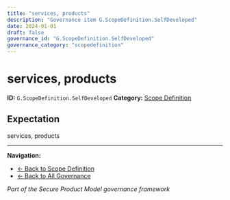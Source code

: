 ```yaml
---
title: "services, products"
description: "Governance item G.ScopeDefinition.SelfDeveloped"
date: 2024-01-01
draft: false
governance_id: "G.ScopeDefinition.SelfDeveloped"
governance_category: "scopedefinition"
---
```


# services, products

**ID:** `G.ScopeDefinition.SelfDeveloped`
**Category:** [Scope Definition](../)

## Expectation

services, products


---

**Navigation:**
- [← Back to Scope Definition](../)
- [← Back to All Governance](/governance/)

*Part of the Secure Product Model governance framework*
